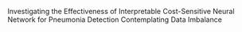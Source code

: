 Investigating the Effectiveness of Interpretable Cost-Sensitive Neural Network for Pneumonia Detection Contemplating Data Imbalance
